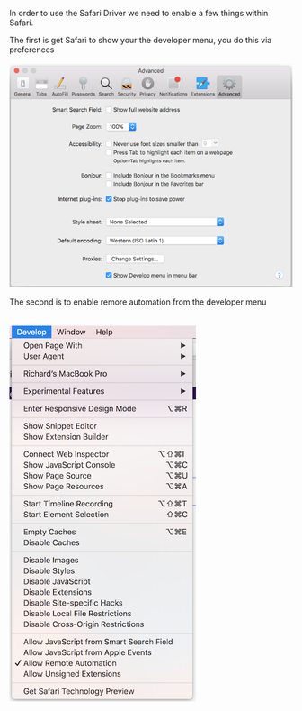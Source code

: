 In order to use the Safari Driver we need to enable a few things within Safari.

The first is get Safari to show your the developer menu, you do this via preferences 
 <br>
 <br>
![Developer menu](/java/src/images/safari_driver/show_developer_menu.png)

The second is to enable remore automation from the developer menu  
<br>
<br>
![Allow remote automation](/java/src/images/safari_driver/allow_remote_automation.png)